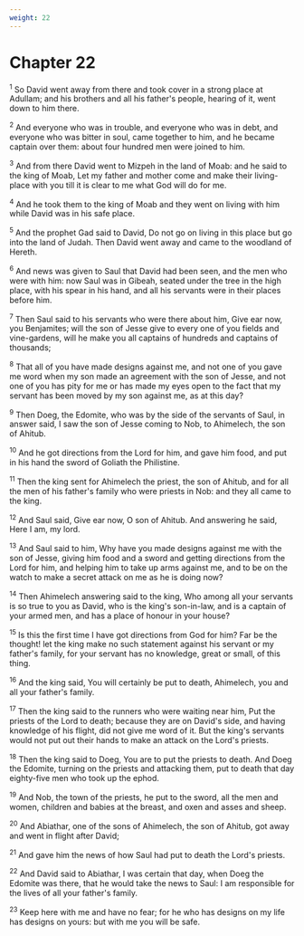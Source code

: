 ```yaml
---
weight: 22
---
```


# Chapter 22

<sup>1</sup> So David went away from there and took cover in a strong place at Adullam; and his brothers and all his father's people, hearing of it, went down to him there. 

<sup>2</sup> And everyone who was in trouble, and everyone who was in debt, and everyone who was bitter in soul, came together to him, and he became captain over them: about four hundred men were joined to him. 

<sup>3</sup> And from there David went to Mizpeh in the land of Moab: and he said to the king of Moab, Let my father and mother come and make their living-place with you till it is clear to me what God will do for me. 

<sup>4</sup> And he took them to the king of Moab and they went on living with him while David was in his safe place. 

<sup>5</sup> And the prophet Gad said to David, Do not go on living in this place but go into the land of Judah. Then David went away and came to the woodland of Hereth. 

<sup>6</sup> And news was given to Saul that David had been seen, and the men who were with him: now Saul was in Gibeah, seated under the tree in the high place, with his spear in his hand, and all his servants were in their places before him. 

<sup>7</sup> Then Saul said to his servants who were there about him, Give ear now, you Benjamites; will the son of Jesse give to every one of you fields and vine-gardens, will he make you all captains of hundreds and captains of thousands; 

<sup>8</sup> That all of you have made designs against me, and not one of you gave me word when my son made an agreement with the son of Jesse, and not one of you has pity for me or has made my eyes open to the fact that my servant has been moved by my son against me, as at this day? 

<sup>9</sup> Then Doeg, the Edomite, who was by the side of the servants of Saul, in answer said, I saw the son of Jesse coming to Nob, to Ahimelech, the son of Ahitub. 

<sup>10</sup> And he got directions from the Lord for him, and gave him food, and put in his hand the sword of Goliath the Philistine. 

<sup>11</sup> Then the king sent for Ahimelech the priest, the son of Ahitub, and for all the men of his father's family who were priests in Nob: and they all came to the king. 

<sup>12</sup> And Saul said, Give ear now, O son of Ahitub. And answering he said, Here I am, my lord. 

<sup>13</sup> And Saul said to him, Why have you made designs against me with the son of Jesse, giving him food and a sword and getting directions from the Lord for him, and helping him to take up arms against me, and to be on the watch to make a secret attack on me as he is doing now? 

<sup>14</sup> Then Ahimelech answering said to the king, Who among all your servants is so true to you as David, who is the king's son-in-law, and is a captain of your armed men, and has a place of honour in your house? 

<sup>15</sup> Is this the first time I have got directions from God for him? Far be the thought! let the king make no such statement against his servant or my father's family, for your servant has no knowledge, great or small, of this thing. 

<sup>16</sup> And the king said, You will certainly be put to death, Ahimelech, you and all your father's family. 

<sup>17</sup> Then the king said to the runners who were waiting near him, Put the priests of the Lord to death; because they are on David's side, and having knowledge of his flight, did not give me word of it. But the king's servants would not put out their hands to make an attack on the Lord's priests. 

<sup>18</sup> Then the king said to Doeg, You are to put the priests to death. And Doeg the Edomite, turning on the priests and attacking them, put to death that day eighty-five men who took up the ephod. 

<sup>19</sup> And Nob, the town of the priests, he put to the sword, all the men and women, children and babies at the breast, and oxen and asses and sheep. 

<sup>20</sup> And Abiathar, one of the sons of Ahimelech, the son of Ahitub, got away and went in flight after David; 

<sup>21</sup> And gave him the news of how Saul had put to death the Lord's priests. 

<sup>22</sup> And David said to Abiathar, I was certain that day, when Doeg the Edomite was there, that he would take the news to Saul: I am responsible for the lives of all your father's family. 

<sup>23</sup> Keep here with me and have no fear; for he who has designs on my life has designs on yours: but with me you will be safe. 


